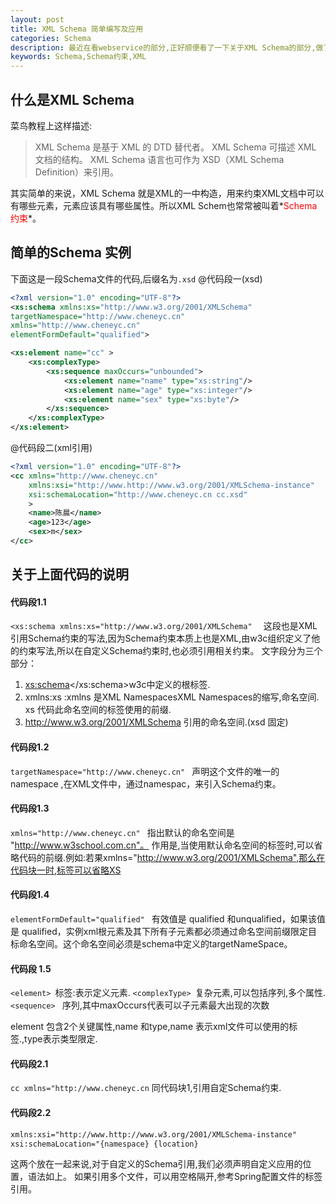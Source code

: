 ```yaml
---
layout: post
title: XML Schema 简单编写及应用
categories: Schema
description: 最近在看webservice的部分,正好顺便看了一下关于XML Schema的部分,做了一个小的总结,详细的标签属性建议参考官方文档
keywords: Schema,Schema约束,XML
---
```


## 什么是XML Schema
菜鸟教程上这样描述:
>XML Schema 是基于 XML 的 DTD 替代者。
>XML Schema 可描述 XML 文档的结构。
>XML Schema 语言也可作为 XSD（XML Schema Definition）来引用。

其实简单的来说，XML Schema 就是XML的一中构造，用来约束XML文档中可以有哪些元素，元素应该具有哪些属性。所以XML Schem也常常被叫着*<font color="red">Schema约束</font>*。

## 简单的Schema 实例
下面这是一段Schema文件的代码,后缀名为<code>.xsd</code>
@代码段一(xsd)
```XML
<?xml version="1.0" encoding="UTF-8"?>
<xs:schema xmlns:xs="http://www.w3.org/2001/XMLSchema"  
targetNamespace="http://www.cheneyc.cn" 
xmlns="http://www.cheneyc.cn"
elementFormDefault="qualified">

<xs:element name="cc" >
	<xs:complexType>
		<xs:sequence maxOccurs="unbounded">
			<xs:element name="name" type="xs:string"/>
			<xs:element name="age" type="xs:integer"/>
			<xs:element name="sex" type="xs:byte"/>
		</xs:sequence>
	</xs:complexType>	
</xs:element>  
```
@代码段二(xml引用)
```XML
<?xml version="1.0" encoding="UTF-8"?>
<cc xmlns="http://www.cheneyc.cn" 
	xmlns:xsi="http://www.http://www.w3.org/2001/XMLSchema-instance"
	xsi:schemaLocation="http://www.cheneyc.cn cc.xsd"
	>
	<name>陈晨</name>
	<age>123</age>
	<sex>m</sex>
</cc>
```

## 关于上面代码的说明
#### 代码段1.1
```<xs:schema xmlns:xs="http://www.w3.org/2001/XMLSchema"  ```
这段也是XML 引用Schema约束的写法,因为Schema约束本质上也是XML,由w3c组织定义了他的约束写法,所以在自定义Schema约束时,也必须引用相关约束。
文字段分为三个部分：
1. <xs:schema></xs:schema>w3c中定义的根标签.
1. xmlns:xs :xmlns 是XML NamespacesXML Namespaces的缩写,命名空间. xs 代码此命名空间的标签使用的前缀.
1. http://www.w3.org/2001/XMLSchema 引用的命名空间.(xsd 固定)

#### 代码段1.2
```targetNamespace="http://www.cheneyc.cn" ```
声明这个文件的唯一的namespace ,在XML文件中，通过namespac，来引入Schema约束。

#### 代码段1.3
```xmlns="http://www.cheneyc.cn" ```
指出默认的命名空间是 "http://www.w3school.com.cn"。
作用是,当使用默认命名空间的标签时,可以省略代码的前缀.例如:若果xmlns="http://www.w3.org/2001/XMLSchema",那么在代码块一时,标签可以省略XS


#### 代码段1.4
```elementFormDefault="qualified" ```
有效值是 qualified 和unqualified，如果该值是 qualified，实例xml根元素及其下所有子元素都必须通过命名空间前缀限定目标命名空间。这个命名空间必须是schema中定义的targetNameSpace。

#### 代码段 1.5
```<element> ```标签:表示定义元素.
```<complexType> ```复杂元素,可以包括序列,多个属性.
```<sequence> ``` 序列,其中maxOccurs代表可以子元素最大出现的次数

element 包含2个关键属性,name 和type,name 表示xml文件可以使用的标签.,type表示类型限定.


#### 代码段2.1
```cc xmlns="http://www.cheneyc.cn```
同代码块1,引用自定Schema约束.

#### 代码段2.2
```XML
xmlns:xsi="http://www.http://www.w3.org/2001/XMLSchema-instance"
xsi:schemaLocation="{namespace} {location}
```
这两个放在一起来说,对于自定义的Schema引用,我们必须声明自定义应用的位置，语法如上。
如果引用多个文件，可以用空格隔开,参考Spring配置文件的标签引用。
